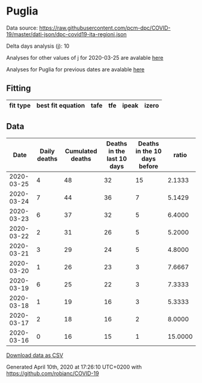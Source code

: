 # Puglia

Data source: https://raw.githubusercontent.com/pcm-dpc/COVID-19/master/dati-json/dpc-covid19-ita-regioni.json

Delta days analysis (j): 10

Analyses for other values of j for 2020-03-25 are avalable [here](../README.md)

Analyses for Puglia for previous dates are avalable [here](../../README.md)

## Fitting 
|fit type|best fit equation|tafe|tfe|ipeak|izero|
|-------|-----|--------|------|---|---|

## Data
|Date|Daily deaths|Cumulated deaths|Deaths in the last 10 days|Deaths in the 10 days before|ratio|
|----|----------|-----------|-------|--------------------|-----|
|2020-03-25|4|48|32|15|2.1333|
|2020-03-24|7|44|36|7|5.1429|
|2020-03-23|6|37|32|5|6.4000|
|2020-03-22|2|31|26|5|5.2000|
|2020-03-21|3|29|24|5|4.8000|
|2020-03-20|1|26|23|3|7.6667|
|2020-03-19|6|25|22|3|7.3333|
|2020-03-18|1|19|16|3|5.3333|
|2020-03-17|2|18|16|2|8.0000|
|2020-03-16|0|16|15|1|15.0000|

[Download data as CSV](COVID-19_puglia_j10_2020-03-25.csv)

Generated April 10th, 2020 at 17:26:10 UTC+0200 with https://github.com/robianc/COVID-19
